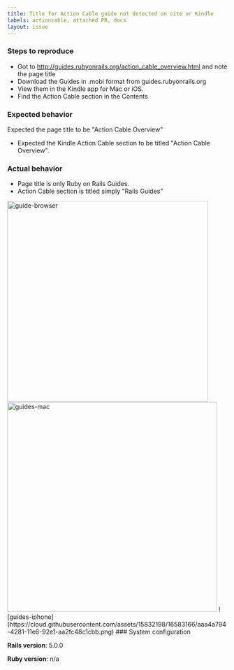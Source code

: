 ```yaml
---
title: Title for Action Cable guide not detected on site or Kindle
labels: actioncable, attached PR, docs
layout: issue
---
```


### Steps to reproduce
- Got to http://guides.rubyonrails.org/action_cable_overview.html and note the page title
- Download the Guides in .mobi format from guides.rubyonrails.org
- View them in the Kindle app for Mac or iOS.
- Find the Action Cable section in the Contents
### Expected behavior

Expected the page title to be "Action Cable Overview"
- Expected the Kindle Action Cable section to be titled "Action Cable Overview".
### Actual behavior
- Page title is only Ruby on Rails Guides.
- Action Cable section is titled simply "Rails Guides"

<img width="460" alt="guide-browser" src="https://cloud.githubusercontent.com/assets/15832198/16583961/fb7ee47c-4286-11e6-884f-e601b9946db2.png">
<img width="480" alt="guides-mac" src="https://cloud.githubusercontent.com/assets/15832198/16583165/aaa18848-4281-11e6-881b-d871c8462272.png">
![guides-iphone](https://cloud.githubusercontent.com/assets/15832198/16583166/aaa4a794-4281-11e6-92e1-aa2fc48c1cbb.png)
### System configuration

**Rails version**: 5.0.0

**Ruby version**: n/a

